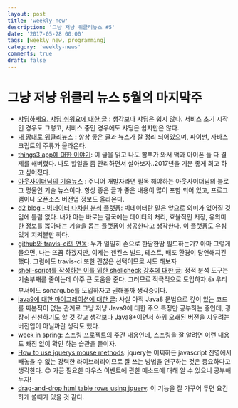 ```yaml
---
layout: post
title: 'weekly-new'
description: '그냥 저냥 위클리뉴스 #5'
date: '2017-05-28 00:00'
tags: [weekly new, programming]
category: 'weekly-news'
comments: true
draft: false
---
```


# 그냥 저냥 위클리 뉴스 5월의 마지막주

- [샤딩하세요. 샤딩 쉬워요에 대한 글](https://charsyam.wordpress.com/2017/05/24/%ED%98%80%EB%A1%9C%EA%B7%B8%EB%9E%98%EB%A8%B8-charsyam%EC%9D%80-%EA%B5%AC%EB%9D%BC%EC%9F%81%EC%9D%B4-1-%EC%83%A4%EB%94%A9%EC%9D%80-%EC%89%AC%EC%9B%8C%EC%9A%94-%EC%83%A4%EB%94%A9%ED%95%98%EC%84%B8/) : 생각보다 샤딩은 쉽지 않다. 서비스 초기 시작인 경우도 그렇고, 서비스 중인 경우에도 샤딩은 쉽지만은 않다.
- [내 맘대로 위클리뉴스](http://www.sangkon.com/2017/05/24/sigamdream_weekly_2017_20/) : 항상 좋은 글과 뉴스가 잘 정리 되어있으며, 파이썬, 자바스크립트의 주류가 올라온다.
- [things3 app에 대한 이야기](http://earlybird.kr/2019): 이 글을 읽고 나도 뽐뿌가 와서 맥과 아이폰 둘 다 결제를 해버렸다. 나도 할일을 좀 관리하면서 살아보자..2017년을 기분 좋게 회고 하고 싶어졌다.
- [아웃사이더님의 기술뉴스](https://blog.outsider.ne.kr/1289) : 주니어 개발자라면 필독 해야하는 아웃사이더님의 블로그 명물인 기술 뉴스이다. 항상 좋은 글과 좋은 내용이 많이 포함 되어 있고, 프로그램이나 오픈소스 버전업 정보도 올라온다.
- [d2 blog - 빅데이터 다차원 분석 플랫폼](http://d2.naver.com/helloworld/1057065): 빅데이터란 말은 앞으로 의미가 없어질 것임에 틀림 없다. 내가 아는 바로는 결국에는 데이터의 처리, 효율적인 저장, 유의미한 정보를 뽑아내는 기술을 돕는 플랫폼이 성공한다고 생각한다. 이 플랫폼도 유심있게 지켜볼만 하다.
- [github와 travis-ci의 연동](https://jiyeonseo.github.io/2016/11/16/setting-travis-ci/): 누가 일일히 손으로 한땀한땀 빌드하는가? 아마 그렇게 물으면, 나는 뜨끔 하겠지만, 이제는 젠킨스 빌드, 테스트, 배포 환경이 당연해지긴 했다. 그럼에도 travis-ci 또한 괜찮은 선택이므로 시도 해보자
- [shell-script를 작성하는 이를 위한 shellcheck 강추에 대한 글](http://note.arzhna.net/2017/05/15/shellcheck%EC%9D%84-%EC%8D%A8%EB%9D%BC-%EB%91%90%EB%B2%88-%EC%8D%A8%EB%9D%BC/): 정적 분석 도구는 기술부채를 줄이는데 아주 큰 도움을 준다. 그러므로 적극적으로 도입하자.👍 우리 부서에도 sonarqube를 도입하자고 권해볼까 생각중이다.
- [java9에 대한 마이그레이션에 대한 글](http://www.infoworld.com/article/3197664/java/oracle-has-a-plan-to-make-java-9-migration-easier.html): 사실 아직 Java8 문법으로 깊이 있는 코드를 짜본적이 없는 관계로 그냥 저냥 Java9에 대한 주요 특징만 공부하는 중인데, 굉장히 신선하기도 할 것 같고 생각보다 Java8+이면서 하위 오래된 버전을 지우려는 버전업이 아닐까란 생각도 했다.
- [week in spring](https://spring.io/blog/2017/05/23/this-week-in-spring-may-23rd-2017): 스프링 프로젝트의 주간 내용인데, 스프링을 잘 알려면 이런 내용도 빠짐 없이 확인 하는 습관을 들이자.
- [How to use jquerys mouse methods](http://www.learningjquery.com/2017/05/how-to-use-jquerys-mouse-methods): jquery는 어찌하든 javascript 진영에서 빼놓을 수 없는 강력한 라이브러리이므로 잘 쓰는 방법을 연구하는 것은 중요하다고 생각한다. 😊 가끔 필요한 마우스 이벤트에 관한 메소드에 대해 알 수 있으니 공부해두자!
- [drag-and-drop html table rows using jquery](http://www.learningjquery.com/2017/05/drag-and-drop-html-table-rows-using-jquery): 이 기능을 잘 가꾸어 두면 요긴하게 쓸때가 있을 것 같다.
